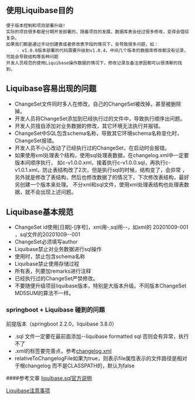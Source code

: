 
## 使用Liquibase目的
    便于版本控制和项目部署升级!
    实际的项目很多都是分期开发部署的，随着项目的发展，数据库表会经过很多修改，变得会错综复杂。
    如果我们都是通过手动创建表或者修改表字段的情况下，会导致很多问题，如：
        - v1.0.0版本部署的代码需要升级到v1.0.4，中间几个版本的数据库修改都没有记录，可能会导致结构等各种问题
    开发人员规范的使用Liquibase操作数据的情况下，修改记录及备注原因都可以很清晰的找到，

## Liquibase容易出现的问题
- ChangeSet文件同时多人在修改，自己的ChangeSet被改掉，甚至被删除掉。
- 开发人员将ChangeSet添加到已经执行过的文件中，导致执行顺序出问题。
- 开发人员擅自添加对业务数据的修改，其它环境无法执行并报错。
- ChangeSet中SQL包含schema名称，导致其它环境schema名称变化时，ChangeSet报错。
- 开发人员不小心改动了已经执行过的ChangeSet，在启动时会报错。
- 如果使用xml处理表个结构，使用sql处理表数据，在changelog.xml中一定要版本间顺序执行，
如c-v1.0.0.xml，接着执行c-v1.0.0.sql，再执行c-v1.0.1.xml，防止表结构改了2次，但是执行sql的时候，结构变了，会异常
，另外就是修改了表结构，然后也修改数据了的情况下，下次修改表结构，最好另创建一个版本来处理。
不分xml和sql文件，使用xml处理表结构也处理表数据，就不会出现上述问题。
 
## Liquibase基本规范
- ChangeSet id使用[日期]-[序号]，xml用-,sql用--，如xml的 20201009-001 ，sql文件的20201009--001
- ChangeSet必须填写author
- Liquibase禁止对业务数据进行sql操作
- 使用<sql>时，禁止包含schema名称
- Liquibase禁止使用存储过程
- 所有表，列要加remarks进行注释
- 已经执行过的ChangeSet严禁修改。
- 不要随便升级项目liquibase版本，特别是大版本升级。不同版本ChangeSet MD5SUM的算法不一样。

### springboot + Liquibase 碰到的问题 
   前提版本（springboot 2.2.0，liquibase 3.8.0）
- .sql 文件一定要在最前面添加--liquibase formatted sql 否则会有异常，执行不了
-  .xml的标签<databaseChangeLog>要完善点，参考[changelog.xml](./src/main/resources/liquibase/app/changelog.xml)
- relativeToChangelogFile如果为true，则表示file属性表示的文件路径是相对于根changelog  而不是CLASSPATH的，默认为false

####参考文章
[liquibase.sql官方说明](https://docs.liquibase.com/concepts/basic/sql-format.html)

[Liquibase注意事项](https://www.cnblogs.com/zhaoyanhaoBlog/p/11327039.html)

